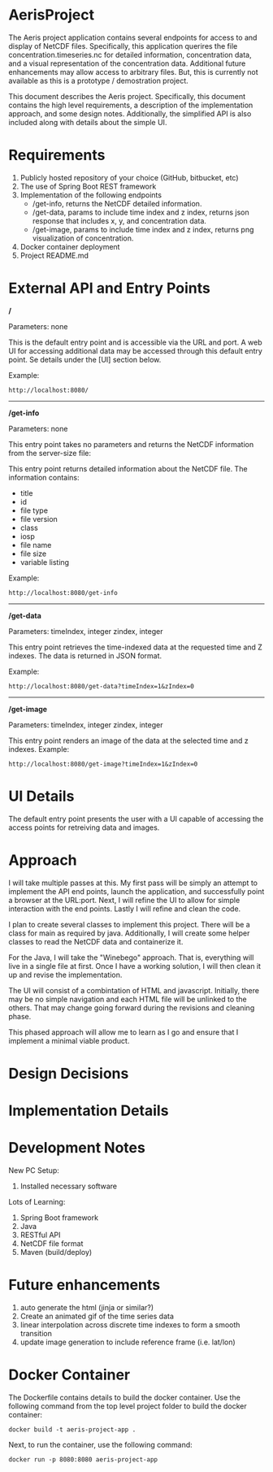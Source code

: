 # AerisProject

The Aeris project application contains several endpoints for access to and display of NetCDF files.
Specifically, this application querires the file concentration.timeseries.nc for detailed
information, concentration data, and a visual representation of the concentration data.
Additional future enhancements may allow access to arbitrary files.  But, this is currently
not available as this is a prototype / demostration project.

This document describes the Aeris project.  Specifically, this document contains the high level requirements, 
a description of the implementation approach, and some design notes.  Additionally, the simplified API is also
included along with details about the simple UI.

# Requirements

1. Publicly hosted repository of your choice (GitHub, bitbucket, etc) 
2. The use of Spring Boot REST framework 
3. Implementation of the following endpoints 
    - /get-info, returns the NetCDF detailed information. 
    - /get-data, params to include time index and z index, returns json response that 
    includes x, y, and concentration data. 
    - /get-image, params to include time index and z index, returns png visualization of 
    concentration. 
4. Docker container deployment 
5. Project README.md 

# External API and Entry Points

**/**

Parameters: none

This is the default entry point and is accessible via the URL and port.
A web UI for accessing additional data may be accessed through this default entry point.  Se details under the [UI] section below.

Example: 

`http://localhost:8080/`

---

**/get-info**

Parameters:  none

This entry point takes no parameters and returns the NetCDF information from the server-size file: 

This entry point returns detailed information about the NetCDF file.  The information contains:
- title
- id
- file type
- file version
- class
- iosp
- file name
- file size
- variable listing

Example:

`http://localhost:8080/get-info`

---

**/get-data**

Parameters:
    timeIndex, integer
    zindex, integer

This entry point retrieves the time-indexed data at the requested time and Z indexes.  The data is returned in JSON format.

Example:

`http://localhost:8080/get-data?timeIndex=1&zIndex=0`

---

**/get-image**

Parameters:
    timeIndex, integer
    zindex, integer

This entry point renders an image of the data at the selected time and z indexes.
Example:

`http://localhost:8080/get-image?timeIndex=1&zIndex=0`

# UI Details

The default entry point presents the user with a UI capable of accessing the access points for retreiving data and images.

# Approach

I will take multiple passes at this.  My first pass will be simply an attempt to implement the API end points, launch the application, and successfully point a browser at the URL:port.  Next, I will refine the UI to allow for simple interaction with the end points.  Lastly I will refine and clean the code.

I plan to create several classes to implement this project.  There will be a class for main as required by java.  Additionally, I will create some helper classes to read the NetCDF data and containerize it.

For the Java, I will take the "Winebego" approach.  That is, everything will live in a single file at first.  Once I have a working solution, I will then clean it up and revise the implementation.

The UI will consist of a combintation of HTML and javascript.  Initially, there may be no simple navigation and each HTML file will be unlinked to the others.  That may change going forward during the revisions and cleaning phase.

This phased approach will allow me to learn as I go and ensure that I implement a minimal viable product.

# Design Decisions

# Implementation Details

# Development Notes

New PC Setup:
1. Installed necessary software

Lots of Learning:
1. Spring Boot framework
1. Java
1. RESTful API
1. NetCDF file format
1. Maven (build/deploy)

# Future enhancements

1. auto generate the html (jinja or similar?)
1. Create an animated gif of the time series data
1. linear interpolation across discrete time indexes to form a smooth transition
1. update image generation to include reference frame (i.e. lat/lon)

# Docker Container

The Dockerfile contains details to build the docker container.  Use the following command from the top level project folder to build the docker container:

`docker build -t aeris-project-app .`

Next, to run the container, use the following command:

`docker run -p 8080:8080 aeris-project-app`